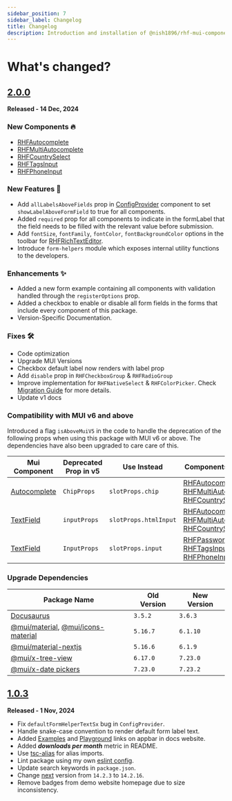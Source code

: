 ```yaml
---
sidebar_position: 7
sidebar_label: Changelog
title: Changelog
description: Introduction and installation of @nish1896/rhf-mui-components package.
---
```


# **What's changed?**

## [2.0.0](https://github.com/nishkohli96/rhf-mui-components/tree/v2.0.0)

**Released - 14 Dec, 2024**

### New Components 🔥
- [RHFAutocomplete](../docs/components/mui/RHFAutocomplete.mdx)
- [RHFMultiAutocomplete](../docs/components/mui/RHFMultiAutocomplete.mdx)
- [RHFCountrySelect](../docs/components/mui/RHFCountrySelect.mdx)
- [RHFTagsInput](../docs/components/mui/RHFTagsInput.mdx)
- [RHFPhoneInput](../docs/components/misc/RHFPhoneInput.mdx)

### New Features 🎉
- Add `allLabelsAboveFields` prop in [ConfigProvider](../docs/customization.mdx) component to set `showLabelAboveFormField` to true for all components.
- Added `required` prop for all components to indicate in the formLabel that the field needs to be filled with the relevant value before submission. 
- Add `fontSize`, `fontFamily`, `fontColor`, `fontBackgroundColor` options in the toolbar for [RHFRichTextEditor](../docs/components/misc/RHFRichTextEditor.mdx).
- Introduce `form-helpers` module which exposes internal utility functions to the developers.

### Enhancements ✨
- Added a new form example containing all components with validation handled through the `registerOptions` prop.
- Added a checkbox to enable or disable all form fields in the forms that include every component of this package.
- Version-Specific Documentation.

### Fixes 🛠️
- Code optimization
- Upgrade MUI Versions
- Checkbox default label now renders with label prop
- Add `disable` prop in `RHFCheckboxGroup` & `RHFRadioGroup`
- Improve implementation for `RHFNativeSelect` & `RHFColorPicker`. Check [Migration Guide](./migration.md) for more details.
- Update v1 docs

### Compatibility with MUI v6 and above
Introduced a flag `isAboveMuiV5` in the code to handle the deprecation of the following props when using this package with MUI v6 or above. The dependencies have also been upgraded to care care of this.

| Mui Component | Deprecated Prop in v5 | Use Instead | Components Affected |
|-|-|-|-|
|[Autocomplete](https://mui.com/material-ui/api/autocomplete/) | `ChipProps` | `slotProps.chip` | [RHFAutocomplete](../docs/components/mui/RHFAutocomplete.mdx), [RHFMultiAutocomplete](../docs/components/mui/RHFMultiAutocomplete.mdx), [RHFCountrySelect](../docs/components/mui/RHFCountrySelect.mdx)|
|[TextField](https://mui.com/material-ui/api/text-field/) | `inputProps` | `slotProps.htmlInput` | [RHFAutocomplete](../docs/components/mui/RHFAutocomplete.mdx), [RHFMultiAutocomplete](../docs/components/mui/RHFMultiAutocomplete.mdx), [RHFCountrySelect](../docs/components/mui/RHFCountrySelect.mdx) |
|[TextField](https://mui.com/material-ui/api/text-field/) | `InputProps` | `slotProps.input` |[RHFPasswordInput](../docs/components/mui/RHFPasswordInput.mdx), [RHFTagsInput](../docs/components/mui/RHFTagsInput.mdx), [RHFPhoneInput](../docs/components/misc/RHFPhoneInput.mdx) |

### Upgrade Dependencies
| Package Name | Old Version | New Version |
|-|-|-|
|[Docusaurus](https://docusaurus.io/)| `3.5.2` | `3.6.3` |
|[@mui/material](https://www.npmjs.com/package/@mui/material), [@mui/icons-material](https://www.npmjs.com/package/@mui/icons-material)| `5.16.7` | `6.1.10` |
|[@mui/material-nextjs](https://www.npmjs.com/package/@mui/material-nextjs)| `5.16.6` | `6.1.9` |
|[@mui/x-tree-view](https://www.npmjs.com/package/@mui/x-tree-view) | `6.17.0` | `7.23.0` |
|[@mui/x-date pickers](https://mui.com/x/react-date-pickers/) | `7.23.0` | `7.23.2` |

## [1.0.3](https://github.com/nishkohli96/rhf-mui-components/tree/v1.0.3)

**Released - 1 Nov, 2024**

- Fix `defaultFormHelperTextSx` bug in `ConfigProvider`.
- Handle snake-case convention to render default form label text.
- Added [Examples](https://rhf-mui-components-examples.netlify.app/) and [Playground](https://codesandbox.io/p/devbox/rhf-mui-components-examples-y8lj9l) links on appbar in docs website.
- Added ***downloads per month*** metric in README.
- Use [tsc-alias](https://www.npmjs.com/package/tsc-alias) for alias imports.
- Lint package using my own [eslint config](https://www.npmjs.com/package/@nish1896/eslint-config).
- Update search keywords in `package.json`.
- Change [next](https://nextjs.org/) version from `14.2.3` to `14.2.16`.
- Remove badges from demo website homepage due to size inconsistency.